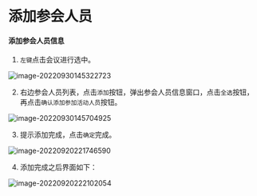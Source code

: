 # 添加参会人员

#### 添加参会人员信息

1. `左键`点击会议进行选中。

![image-20220930145322723](https://vuepressdocs.oss-cn-hangzhou.aliyuncs.com/docsimages/202209301453788.png)

2. 右边参会人员列表，点击`添加`按钮，弹出参会人员信息窗口，点击`全选`按钮，再点击`确认添加参加活动人员`按钮。

![image-20220930145704925](https://vuepressdocs.oss-cn-hangzhou.aliyuncs.com/docsimages/202209301457981.png)

3. 提示添加完成，点击`确定`完成。

![image-20220920221746590](https://vuepressdocs.oss-cn-hangzhou.aliyuncs.com/docsimages/202209202217650.png)

4. 添加完成之后界面如下：

![image-20220920222102054](https://vuepressdocs.oss-cn-hangzhou.aliyuncs.com/docsimages/202209202221163.png)
